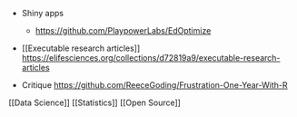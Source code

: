   - Shiny apps
      - https://github.com/PlaypowerLabs/EdOptimize

  -  [[Executable research articles]]
    https://elifesciences.org/collections/d72819a9/executable-research-articles
  - Critique
    https://github.com/ReeceGoding/Frustration-One-Year-With-R

[[Data Science]]
[[Statistics]] [[Open Source]]
